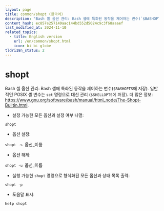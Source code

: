 ```yaml
---
layout: page
title: common/shopt (한국어)
description: "Bash 셸 옵션 관리: Bash 셸에 특화된 동작을 제어하는 변수(`$BASHOPTS`에 저장)."
content_hash: ec857e257149aac144bd552d5024c9c3f68aaaef
last_modified_at: 2024-11-10
related_topics:
  - title: English version
    url: /en/common/shopt.html
    icon: bi bi-globe
tldri18n_status: 2
---
```

# shopt

Bash 셸 옵션 관리: Bash 셸에 특화된 동작을 제어하는 변수(`$BASHOPTS`에 저장).
일반적인 POSIX 셸 변수는 `set` 명령으로 대신 관리 (`$SHELLOPTS`에 저장).
더 많은 정보: <https://www.gnu.org/software/bash/manual/html_node/The-Shopt-Builtin.html>.

- 설정 가능한 모든 옵션과 설정 여부 나열:

`shopt`

- 옵션 설정:

`shopt -s `<span class="tldr-var badge badge-pill bg-dark-lm bg-white-dm text-white-lm text-dark-dm font-weight-bold">옵션_이름</span>

- 옵션 해제:

`shopt -u `<span class="tldr-var badge badge-pill bg-dark-lm bg-white-dm text-white-lm text-dark-dm font-weight-bold">옵션_이름</span>

- 실행 가능한 `shopt` 명령으로 형식화된 모든 옵션과 상태 목록 출력:

`shopt -p`

- 도움말 표시:

`help shopt`
